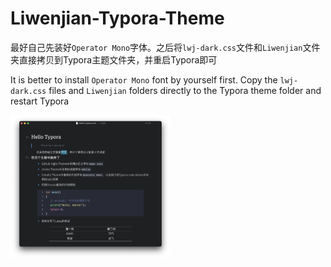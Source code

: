 # Liwenjian-Typora-Theme

最好自己先装好`Operator Mono`字体。之后将`lwj-dark.css`文件和`Liwenjian`文件夹直接拷贝到Typora主题文件夹，并重启Typora即可

It is better to install `Operator Mono` font by yourself first. Copy the `lwj-dark.css` files and `Liwenjian` folders directly to the Typora theme folder and restart Typora

<img src="screenshot.png" style="zoom: 25%;" />

